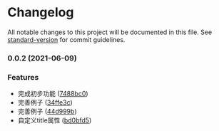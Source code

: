 # Changelog

All notable changes to this project will be documented in this file. See [standard-version](https://github.com/conventional-changelog/standard-version) for commit guidelines.

### 0.0.2 (2021-06-09)


### Features

* 完成初步功能 ([7488bc0](https://github.com/jackchoumine/form-table/commit/7488bc0d744daf75c5c66a6d507dc151dc188b50))
* 完善例子 ([34ffe3c](https://github.com/jackchoumine/form-table/commit/34ffe3c287b1bbd754ba65cc5df57637f1953524))
* 完善例子 ([44d999b](https://github.com/jackchoumine/form-table/commit/44d999bbc35da90a18d2d8f7daa3f94a02dcd806))
* 自定义title属性 ([bd0bfd5](https://github.com/jackchoumine/form-table/commit/bd0bfd5dfc673e8db38e157bf465ab61ebf9f336))
